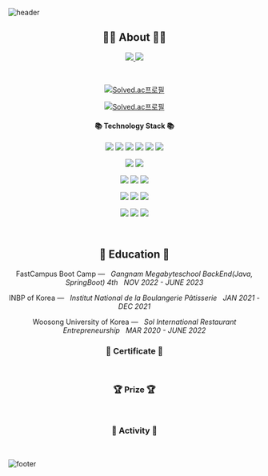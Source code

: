 ![header](https://capsule-render.vercel.app/api?type=slice&color=30A9DE&height=60&section=header)

<div align=center>
 
 <h2 align="center">👨‍💻 About 👨‍💻</h2>
<p align="center">
    <a href="[https://velog.io/@jaegeunsong_1997](https://velog.io/@jaegeunsong_1997)">
        <img src="http://img.shields.io/badge/-Tech%20blog-black?style=flat-square&logo=velog&link=[https://velog.io/@jaegeunsong_1997](https://velog.io/@jaegeunsong_1997)"/>
    </a>
    <a href="https://velog.io/@jaegeunsong_1997/about.html">
        <img src="https://img.shields.io/badge/-about%20me-blue"/>
    </a>
</p>
<br> 

[![Solved.ac프로필](http://mazassumnida.wtf/api/mini/generate_badge?boj=jijus0807)](https://solved.ac/jijus0807) 
 
[![Solved.ac프로필](http://mazassumnida.wtf/api/v2/generate_badge?boj=jijus0807)](https://solved.ac/jijus0807)
 
<h4 align="center">📚 Technology Stack 📚</h4> 
<p align="center">
  <p>
  <img src="https://img.shields.io/badge/OpenJDK-ED8B00?style=for-the-badge&logo=openjdk&logoColor=white">
  <img src="https://img.shields.io/badge/Spring_Boot-F2F4F9?style=for-the-badge&logo=spring-boot" />
  <img src="https://img.shields.io/badge/Spring_Security-6DB33F?style=for-the-badge&logo=Spring-Security&logoColor=white"/> 
  <img src="https://img.shields.io/badge/JWT-000000?style=for-the-badge&logo=JSON%20web%20tokens&logoColor=white" />
  <img src="https://img.shields.io/badge/Spring%20REST%20Docs-6DB33F?style=for-the-badge" />
  <img src="https://img.shields.io/badge/Sentry-black?style=for-the-badge&logo=Sentry&logoColor=#362D59" />
</p>
<p>
  <img src="https://img.shields.io/badge/AWS%20EC2-FF9900?style=for-the-badge&logo=amazonec2&logoColor=white"/>
  <img src="https://img.shields.io/badge/AWS%20RDS-527FFF?style=for-the-badge&logo=amazonrds&logoColor=white"/>
</p>
<p>
  <img src="https://img.shields.io/badge/H2-0052CC?style=for-the-badge&logo=h2" />
  <img src="https://img.shields.io/badge/MariaDB-white?style=for-the-badge&logo=MariaDB&logoColor=003545"/>
  <img src="https://img.shields.io/badge/MySQL-005C84?style=for-the-badge&logo=mysql&logoColor=white"/>
</p>
<p>
  <img src="https://img.shields.io/badge/GitHub_Actions-2088FF?style=for-the-badge&logo=github-actions&logoColor=white"/>
  <img src="https://img.shields.io/badge/AWS%20S3-569A31?style=for-the-badge&logo=amazons3&logoColor=white"/>
  <img src="https://img.shields.io/badge/Code%20Deploy-2F93E0?style=for-the-badge" />
</p>
<p>
  <img src="https://img.shields.io/badge/Git-black?style=for-the-badge&logo=Git&logoColor=F05032"/> 
  <img src="https://img.shields.io/badge/Github-black?style=for-the-badge&logo=Github&logoColor=181717"/>
  <img src="https://img.shields.io/badge/Trello-black?style=for-the-badge&logo=Trello&logoColor=0052CC"/>
</p>
 </p>



</div>
<div align="center">
<br>
<h2 align="center">🏫 Education 🏫</h2>
<p align="center">
FastCampus Boot Camp — &nbsp; <em> Gangnam Megabyteschool BackEnd(Java, SpringBoot) 4th &nbsp;   NOV  2022 - JUNE  2023</em>
 
INBP of Korea — &nbsp; <em> Institut National de la Boulangerie Pâtisserie &nbsp;   JAN  2021 - DEC  2021</em>
 
Woosong University of Korea —  &nbsp; <em>Sol International Restaurant Entrepreneurship &nbsp;   MAR  2020 - JUNE 2022</em>

</p>   

<h3 align="center"> 📕 Certificate 📕</h3>


 
<br>

<h3 align="center"> 🏆 Prize 🏆</h3>



<br>
 
 
<h3 align="center"> 🧩 Activity 🧩</h3>


  
<br>
 
</div>

<!--
**vividswan/vividswan** is a ✨ _special_ ✨ repository because its `README.md` (this file) appears on your GitHub profile.

Here are some ideas to get you started:

- 🔭 I’m currently working on …
- 🌱 I’m currently learning …
- 👯 I’m looking to collaborate on …
- 🤔 I’m looking for help with …
- 💬 Ask me about …
- 📫 How to reach me: …
- 😄 Pronouns: …
- ⚡ Fun fact: …
-->

![footer](https://capsule-render.vercel.app/api?type=slice&color=EFDC05&height=40&section=footer)
